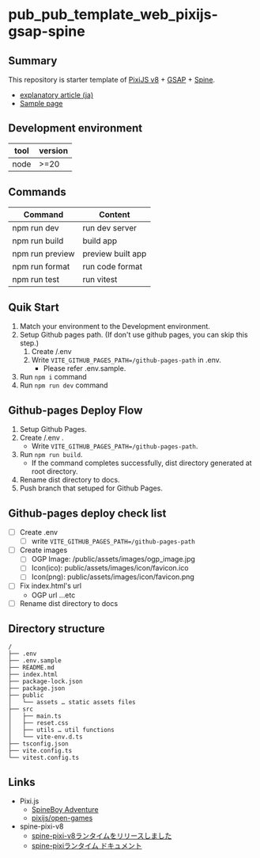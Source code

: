 # pub_pub_template_web_pixijs-gsap-spine

## Summary

This repository is starter template of [PixiJS v8](https://pixijs.com/) + [GSAP](https://gsap.com/) + [Spine](https://esotericsoftware.com/).

- [explanatory article (ja)](https://zenn.dev/t_tonyo_maru/articles/b5d96768a38368/)
- [Sample page](https://t-tonyo-maru.github.io/pub_template_web_pixijs-gsap-spine/)

## Development environment

| tool | version |
| ---- | ------- |
| node | >=20    |

## Commands

| Command         | Content           |
| --------------- | ----------------- |
| npm run dev     | run dev server    |
| npm run build   | build app         |
| npm run preview | preview built app |
| npm run format  | run code format   |
| npm run test    | run vitest        |

## Quik Start

1. Match your environment to the Development environment.
2. Setup Github pages path. (If don't use github pages, you can skip this step.)
   1. Create /.env
   2. Write `VITE_GITHUB_PAGES_PATH=/github-pages-path` in .env.
      - Please refer .env.sample.
3. Run `npm i` command
4. Run `npm run dev` command

## Github-pages Deploy Flow

1. Setup Github Pages.
2. Create /.env .
   - Write `VITE_GITHUB_PAGES_PATH=/github-pages-path`.
3. Run `npm run build`.
   - If the command completes successfully, dist directory generated at root directory.
4. Rename dist directory to docs.
5. Push branch that setuped for Github Pages.

## Github-pages deploy check list

- [ ] Create .env
  - [ ] write `VITE_GITHUB_PAGES_PATH=/github-pages-path`
- [ ] Create images
  - [ ] OGP Image: /public/assets/images/ogp_image.jpg
  - [ ] Icon(ico): public/assets/images/icon/favicon.ico
  - [ ] Icon(png): public/assets/images/icon/favicon.png
- [ ] Fix index.html's url
  - OGP url …etc
- [ ] Rename dist directory to docs

## Directory structure

```
/
├── .env
├── .env.sample
├── README.md
├── index.html
├── package-lock.json
├── package.json
├── public
│   └── assets … static assets files
├── src
│   ├── main.ts
│   ├── reset.css
│   ├── utils … util functions
│   └── vite-env.d.ts
├── tsconfig.json
├── vite.config.ts
└── vitest.config.ts
```

## Links

- Pixi.js
  - [SpineBoy Adventure](https://pixijs.com/8.x/tutorials/spine-boy-adventure#1)
  - [pixijs/open-games](https://github.com/pixijs/open-games/tree/main)
- spine-pixi-v8
  - [spine-pixi-v8ランタイムをリリースしました](https://ja.esotericsoftware.com/blog/spine-pixi-v8-runtime-released)
  - [spine-pixiランタイム ドキュメント](https://ja.esotericsoftware.com/spine-pixi)
